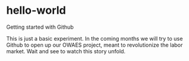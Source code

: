 hello-world
===========

Getting started with Github

This is just a basic experiment. In the coming months we will try to use Github to open up our OWAES project, meant to revolutionize the labor market. Wait and see to watch this story unfold.
